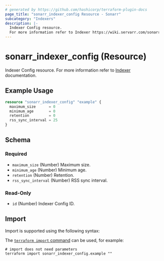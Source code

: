 ```yaml
---
# generated by https://github.com/hashicorp/terraform-plugin-docs
page_title: "sonarr_indexer_config Resource - Sonarr"
subcategory: "Indexers"
description: |-
  Indexer Config resource.
  For more information refer to Indexer https://wiki.servarr.com/sonarr/settings#options documentation.
---
```


# sonarr_indexer_config (Resource)

<!-- subcategory:Indexers -->
Indexer Config resource.
For more information refer to [Indexer](https://wiki.servarr.com/sonarr/settings#options) documentation.

## Example Usage

```terraform
resource "sonarr_indexer_config" "example" {
  maximum_size      = 0
  minimum_age       = 0
  retention         = 0
  rss_sync_interval = 25
}
```

<!-- schema generated by tfplugindocs -->
## Schema

### Required

- `maximum_size` (Number) Maximum size.
- `minimum_age` (Number) Minimum age.
- `retention` (Number) Retention.
- `rss_sync_interval` (Number) RSS sync interval.

### Read-Only

- `id` (Number) Indexer Config ID.

## Import

Import is supported using the following syntax:

The [`terraform import` command](https://developer.hashicorp.com/terraform/cli/commands/import) can be used, for example:

```shell
# import does not need parameters
terraform import sonarr_indexer_config.example ""
```
